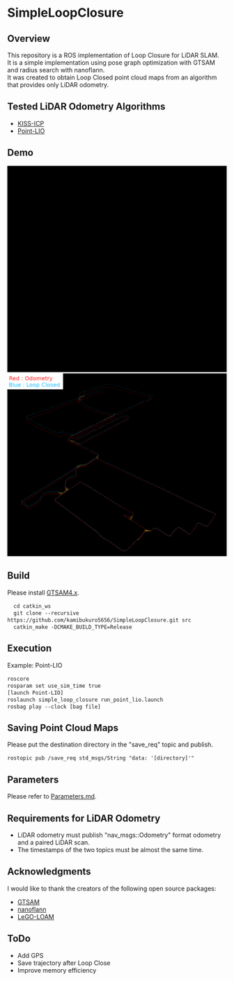 # SimpleLoopClosure
## Overview
This repository is a ROS implementation of Loop Closure for LiDAR SLAM.  
It is a simple implementation using pose graph optimization with GTSAM and radius search with nanoflann.  
It was created to obtain Loop Closed point cloud maps from an algorithm that provides only LiDAR odometry.  

## Tested LiDAR Odometry Algorithms
- [KISS-ICP](https://github.com/PRBonn/kiss-icp)
- [Point-LIO](https://github.com/hku-mars/Point-LIO)

## Demo
<p align="center">
  <img width="640" src="images/Point_LIO_LC.gif">
  <img width="640" src="images/trajectory.png">
</p>

## Build
Please install [GTSAM4.x](https://gtsam.org/get_started/).
~~~
  cd catkin_ws
  git clone --recursive https://github.com/kamibukuro5656/SimpleLoopClosure.git src
  catkin_make -DCMAKE_BUILD_TYPE=Release
~~~

## Execution
Example: Point-LIO
~~~
roscore
rosparam set use_sim_time true
[launch Point-LIO]
roslaunch simple_loop_closure run_point_lio.launch
rosbag play --clock [bag file]
~~~
## Saving Point Cloud Maps
Please put the destination directory in the "save_req" topic and publish.
~~~
rostopic pub /save_req std_msgs/String "data: '[directory]'"
~~~

## Parameters
Please refer to [Parameters.md](Parameters.md).

## Requirements for LiDAR Odometry
- LiDAR odometry must publish "nav_msgs::Odometry" format odometry and a paired LiDAR scan.
- The timestamps of the two topics must be almost the same time.

## Acknowledgments
I would like to thank the creators of the following open source packages:
- [GTSAM](https://github.com/borglab/gtsam)
- [nanoflann](https://github.com/jlblancoc/nanoflann)
- [LeGO-LOAM](https://github.com/RobustFieldAutonomyLab/LeGO-LOAM)

## ToDo
- Add GPS
- Save trajectory after Loop Close
- Improve memory efficiency
